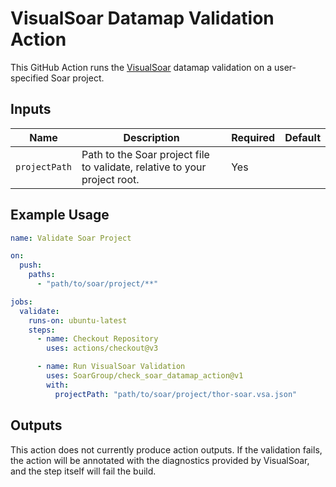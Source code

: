 # VisualSoar Datamap Validation Action

This GitHub Action runs the [VisualSoar](https://github.com/SoarGroup/VisualSoar) datamap validation on a user-specified Soar project.

## Inputs

| Name          | Description                                                                     | Required | Default |
|---------------|---------------------------------------------------------------------------------|----------|---------|
| `projectPath` | Path to the Soar project file to validate, relative to your project root.       | Yes      |         |

## Example Usage

```yaml
name: Validate Soar Project

on:
  push:
    paths:
      - "path/to/soar/project/**"

jobs:
  validate:
    runs-on: ubuntu-latest
    steps:
      - name: Checkout Repository
        uses: actions/checkout@v3

      - name: Run VisualSoar Validation
        uses: SoarGroup/check_soar_datamap_action@v1
        with:
          projectPath: "path/to/soar/project/thor-soar.vsa.json"
```

## Outputs

This action does not currently produce action outputs. If the validation fails, the action will be annotated with the diagnostics provided by VisualSoar, and the step itself will fail the build.
